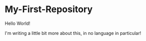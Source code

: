 # My-First-Repository
Hello World!


I'm writing a little bit more about this, in no language in particular!

